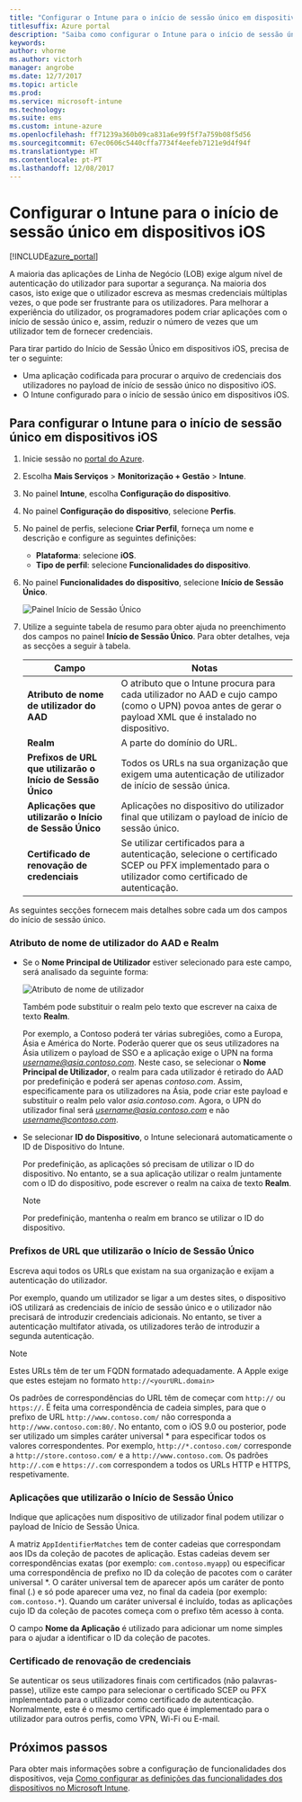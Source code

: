 ```yaml
---
title: "Configurar o Intune para o início de sessão único em dispositivos iOS"
titlesuffix: Azure portal
description: "Saiba como configurar o Intune para o início de sessão único em dispositivos iOS.\""
keywords: 
author: vhorne
ms.author: victorh
manager: angrobe
ms.date: 12/7/2017
ms.topic: article
ms.prod: 
ms.service: microsoft-intune
ms.technology: 
ms.suite: ems
ms.custom: intune-azure
ms.openlocfilehash: ff71239a360b09ca831a6e99f5f7a759b08f5d56
ms.sourcegitcommit: 67ec0606c5440cffa7734f4eefeb7121e9d4f94f
ms.translationtype: HT
ms.contentlocale: pt-PT
ms.lasthandoff: 12/08/2017
---
```

# <a name="configure-intune-for-ios-device-single-sign-on"></a>Configurar o Intune para o início de sessão único em dispositivos iOS

[!INCLUDE[azure_portal](./includes/azure_portal.md)]

A maioria das aplicações de Linha de Negócio (LOB) exige algum nível de autenticação do utilizador para suportar a segurança. Na maioria dos casos, isto exige que o utilizador escreva as mesmas credenciais múltiplas vezes, o que pode ser frustrante para os utilizadores. Para melhorar a experiência do utilizador, os programadores podem criar aplicações com o início de sessão único e, assim, reduzir o número de vezes que um utilizador tem de fornecer credenciais.

Para tirar partido do Início de Sessão Único em dispositivos iOS, precisa de ter o seguinte:

- Uma aplicação codificada para procurar o arquivo de credenciais dos utilizadores no payload de início de sessão único no dispositivo iOS.
- O Intune configurado para o início de sessão único em dispositivos iOS.

## <a name="to-configure-intune-for-ios-device-single-sign-on"></a>Para configurar o Intune para o início de sessão único em dispositivos iOS


1. Inicie sessão no [portal do Azure](https://portal.azure.com).
2. Escolha **Mais Serviços** > **Monitorização + Gestão** > **Intune**.
3. No painel **Intune**, escolha **Configuração do dispositivo**.
2. No painel **Configuração do dispositivo**, selecione **Perfis**.
3. No painel de perfis, selecione **Criar Perfil**, forneça um nome e descrição e configure as seguintes definições:
   - **Plataforma**: selecione **iOS**. 
   - **Tipo de perfil**: selecione **Funcionalidades do dispositivo**.
4. No painel **Funcionalidades do dispositivo**, selecione **Início de Sessão Único**.

   ![Painel Início de Sessão Único](./media/sso-blade.png)

2. Utilize a seguinte tabela de resumo para obter ajuda no preenchimento dos campos no painel **Início de Sessão Único**. Para obter detalhes, veja as secções a seguir à tabela.
   
   |Campo  |Notas|
   |---------|---------|
   |**Atributo de nome de utilizador do AAD**|O atributo que o Intune procura para cada utilizador no AAD e cujo campo (como o UPN) povoa antes de gerar o payload XML que é instalado no dispositivo.|
   |**Realm**|A parte do domínio do URL.|
   |**Prefixos de URL que utilizarão o Início de Sessão Único**|Todos os URLs na sua organização que exigem uma autenticação de utilizador de início de sessão única.|
   |**Aplicações que utilizarão o Início de Sessão Único**|Aplicações no dispositivo do utilizador final que utilizam o payload de início de sessão único.|
   |**Certificado de renovação de credenciais**|Se utilizar certificados para a autenticação, selecione o certificado SCEP ou PFX implementado para o utilizador como certificado de autenticação.|

As seguintes secções fornecem mais detalhes sobre cada um dos campos do início de sessão único.

### <a name="username-attribute-from-aad-and-realm"></a>Atributo de nome de utilizador do AAD e Realm

- Se o **Nome Principal de Utilizador** estiver selecionado para este campo, será analisado da seguinte forma:

   ![Atributo de nome de utilizador](media/User-name-attribute.png)

   Também pode substituir o realm pelo texto que escrever na caixa de texto **Realm**.

   Por exemplo, a Contoso poderá ter várias subregiões, como a Europa, Ásia e América do Norte. Poderão querer que os seus utilizadores na Ásia utilizem o payload de SSO e a aplicação exige o UPN na forma *username@asia.contoso.com*. Neste caso, se selecionar o **Nome Principal de Utilizador**, o realm para cada utilizador é retirado do AAD por predefinição e poderá ser apenas *contoso.com*. Assim, especificamente para os utilizadores na Ásia, pode criar este payload e substituir o realm pelo valor *asia.contoso.com*. Agora, o UPN do utilizador final será *username@asia.contoso.com* e não *username@contoso.com*.

- Se selecionar **ID do Dispositivo**, o Intune selecionará automaticamente o ID de Dispositivo do Intune.

   Por predefinição, as aplicações só precisam de utilizar o ID do dispositivo. No entanto, se a sua aplicação utilizar o realm juntamente com o ID do dispositivo, pode escrever o realm na caixa de texto **Realm**.

   > [!NOTE]
   > Por predefinição, mantenha o realm em branco se utilizar o ID do dispositivo.

### <a name="url-prefixes-that-will-use-single-sign-on"></a>Prefixos de URL que utilizarão o Início de Sessão Único

Escreva aqui todos os URLs que existam na sua organização e exijam a autenticação do utilizador.

Por exemplo, quando um utilizador se ligar a um destes sites, o dispositivo iOS utilizará as credenciais de início de sessão único e o utilizador não precisará de introduzir credenciais adicionais. No entanto, se tiver a autenticação multifator ativada, os utilizadores terão de introduzir a segunda autenticação.

> [!NOTE]
> Estes URLs têm de ter um FQDN formatado adequadamente. A Apple exige que estes estejam no formato `http://<yourURL.domain>`

Os padrões de correspondências do URL têm de começar com `http://` ou `https://`. É feita uma correspondência de cadeia simples, para que o prefixo de URL `http://www.contoso.com/` não corresponda a `http://www.contoso.com:80/`. No entanto, com o iOS 9.0 ou posterior, pode ser utilizado um simples caráter universal * para especificar todos os valores correspondentes. Por exemplo, `http://*.contoso.com/` corresponde a `http://store.contoso.com/` e a `http://www.contoso.com`.
Os padrões `http://.com` e `https://.com` correspondem a todos os URLs HTTP e HTTPS, respetivamente.

### <a name="apps-that-will-use-single-sign-on"></a>Aplicações que utilizarão o Início de Sessão Único

Indique que aplicações num dispositivo de utilizador final podem utilizar o payload de Início de Sessão Única.

A matriz `AppIdentifierMatches` tem de conter cadeias que correspondam aos IDs da coleção de pacotes de aplicação. Estas cadeias devem ser correspondências exatas (por exemplo: `com.contoso.myapp`) ou especificar uma correspondência de prefixo no ID da coleção de pacotes com o caráter universal *. O caráter universal tem de aparecer após um caráter de ponto final (.) e só pode aparecer uma vez, no final da cadeia (por exemplo: `com.contoso.*`). Quando um caráter universal é incluído, todas as aplicações cujo ID da coleção de pacotes começa com o prefixo têm acesso à conta.

O campo **Nome da Aplicação** é utilizado para adicionar um nome simples para o ajudar a identificar o ID da coleção de pacotes.

### <a name="credential-renewal-certificate"></a>Certificado de renovação de credenciais

Se autenticar os seus utilizadores finais com certificados (não palavras-passe), utilize este campo para selecionar o certificado SCEP ou PFX implementado para o utilizador como certificado de autenticação. Normalmente, este é o mesmo certificado que é implementado para o utilizador para outros perfis, como VPN, Wi-Fi ou E-mail.

## <a name="next-steps"></a>Próximos passos

Para obter mais informações sobre a configuração de funcionalidades dos dispositivos, veja [Como configurar as definições das funcionalidades dos dispositivos no Microsoft Intune](device-features-configure.md).